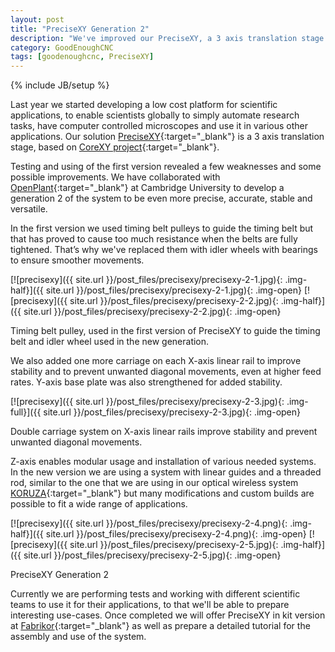 ```yaml
---
layout: post
title: "PreciseXY Generation 2"
description: "We've improved our PreciseXY, a 3 axis translation stage to enable greater precision, accuracy, stability and versatility of the system."
category: GoodEnoughCNC
tags: [goodenoughcnc, PreciseXY]
---
```

{% include JB/setup %}

Last year we started developing a low cost platform for scientific applications, to enable scientists globally to simply automate research tasks, have computer controlled microscopes and use it in various other applications.  Our solution [PreciseXY](https://github.com/IRNAS/PreciseXY){:target="_blank"} is a 3 axis translation stage, based on [CoreXY project](http://www.corexy.com/){:target="_blank"}. 

Testing and using of the first version revealed a few weaknesses and some possible improvements. We have collaborated with [OpenPlant](https://openplant.org/){:target="_blank"} at Cambridge University to develop a generation 2 of the system to be even more precise, accurate, stable and versatile.

In the first version we used timing belt pulleys to guide the timing belt but that has proved to cause too much resistance when the belts are fully tightened. That’s why we've replaced them with idler wheels with bearings to ensure smoother movements.

[![precisexy]({{ site.url }}/post_files/precisexy/precisexy-2-1.jpg){: .img-half}]({{ site.url }}/post_files/precisexy/precisexy-2-1.jpg){: .img-open}
[![precisexy]({{ site.url }}/post_files/precisexy/precisexy-2-2.jpg){: .img-half}]({{ site.url }}/post_files/precisexy/precisexy-2-2.jpg){: .img-open}
<p class="quiet">Timing belt pulley, used in the first version of PreciseXY to guide the timing belt and idler wheel used in the new generation.</p>

We also added one more carriage on each X-axis linear rail to improve stability and to prevent unwanted diagonal movements, even at higher feed rates. Y-axis base plate was also strengthened for added stability.

[![precisexy]({{ site.url }}/post_files/precisexy/precisexy-2-3.jpg){: .img-full}]({{ site.url }}/post_files/precisexy/precisexy-2-3.jpg){: .img-open}
<p class="quiet">Double carriage system on X-axis linear rails improve stability and prevent unwanted diagonal movements.</p>

Z-axis enables modular usage and installation of various needed systems. In the new version we are using a system with linear guides and a threaded rod, similar to the one that we are using in our optical wireless system [KORUZA](http://koruza.net/){:target="_blank"} but many modifications and custom builds are possible to fit a wide range of applications.

[![precisexy]({{ site.url }}/post_files/precisexy/precisexy-2-4.png){: .img-half}]({{ site.url }}/post_files/precisexy/precisexy-2-4.png){: .img-open}
[![precisexy]({{ site.url }}/post_files/precisexy/precisexy-2-5.jpg){: .img-half}]({{ site.url }}/post_files/precisexy/precisexy-2-5.jpg){: .img-open}
<p class="quiet">PreciseXY Generation 2</p>

Currently we are performing tests and working with different scientific teams to use it for their applications, to that we'll be able to prepare interesting use-cases. Once completed we will offer PreciseXY in kit version at [Fabrikor](http://fabrikor.eu/){:target="_blank"} as well as prepare a detailed tutorial for the assembly and use of the system.




